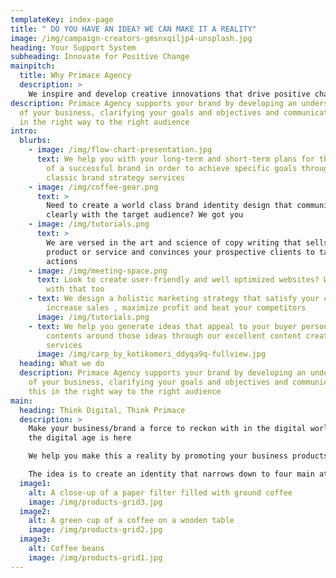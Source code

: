 ```yaml
---
templateKey: index-page
title: " DO YOU HAVE AN IDEA? WE CAN MAKE IT A REALITY"
image: /img/campaign-creators-gmsnxqiljp4-unsplash.jpg
heading: Your Support System
subheading: Innovate for Positive Change
mainpitch:
  title: Why Primace Agency
  description: >
    We inspire and develop creative innovations that drive positive change. 
description: Primace Agency supports your brand by developing an understanding
  of your business, clarifying your goals and objectives and communicating this
  in the right way to the right audience
intro:
  blurbs:
    - image: /img/flow-chart-presentation.jpg
      text: We help you with your long-term and short-term plans for the development
        of a successful brand in order to achieve specific goals through our
        classic brand strategy services
    - image: /img/coffee-gear.png
      text: >
        Need to create a world class brand identity design that communicates
        clearly with the target audience? We got you
    - image: /img/tutorials.png
      text: >
        We are versed in the art and science of copy writing that sells your
        product or service and convinces your prospective clients to take
        actions
    - image: /img/meeting-space.png
      text: Look to create user-friendly and well optimized websites? We can help you
        with that too
    - text: We design a holistic marketing strategy that satisfy your clients' needs,
        increase sales , maximize profit and beat your competitors
      image: /img/tutorials.png
    - text: We help you generate ideas that appeal to your buyer persona, creating
        contents around those ideas through our excellent content creation
        services
      image: /img/carp_by_kotikomori_ddyqa9q-fullview.jpg
  heading: What we do
  description: Primace Agency supports your brand by developing an understanding
    of your business, clarifying your goals and objectives and communicating
    this in the right way to the right audience
main:
  heading: Think Digital, Think Primace
  description: >
    Make your business/brand a force to reckon with in the digital world, for
    the digital age is here

    We help you make this a reality by promoting your business products and services through our multiple digital channels

    The idea is to create an identity that narrows down to four main attributes which are growth, positivity, transformation and innovation
  image1:
    alt: A close-up of a paper filter filled with ground coffee
    image: /img/products-grid3.jpg
  image2:
    alt: A green cup of a coffee on a wooden table
    image: /img/products-grid2.jpg
  image3:
    alt: Coffee beans
    image: /img/products-grid1.jpg
---
```

